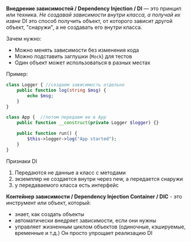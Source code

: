 
**Внедрение зависимостей / Dependency Injection / DI** — это принцип или техника. 
*Не создавай зависимости внутри класса, а получай их извне*
DI это способ получить объект, от которого зависит другой объект, "снаружи", а не создавать его внутри класса.

Зачем нужно:
- Можно менять зависимости без изменения кода
- Можно подставить заглушки (`Mock`) для тестов
- Один объект может использоваться в разных местах

Пример:
```php
class Logger { //создаем зависимость отдельно
    public function log(string $msg) {
        echo $msg;
    }
}

class App {  //потом передаем ее в App
    public function __construct(private Logger $logger) {} 

    public function run() {
        $this->logger->log("App started");
    }
}
```

Признаки DI
1. Передаются не данные а класс с методами
2. экземпляр не создается внутри через new, а передается снаружи
3. у передаваемого класса есть интерфейс


**Контейнер зависимости / Dependency Injection Container / DIC** - это инструмент или объект, который:
- знает, как создать объекты
- автоматически внедряет зависимости, если они нужны
- управляет жизненным циклом объектов (одиночные, кэшируемые, временные и т.д.)
Он просто упрощает реализацию DI